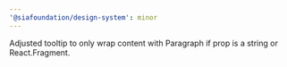```yaml
---
'@siafoundation/design-system': minor
---
```


Adjusted tooltip to only wrap content with Paragraph if prop is a string or React.Fragment.
